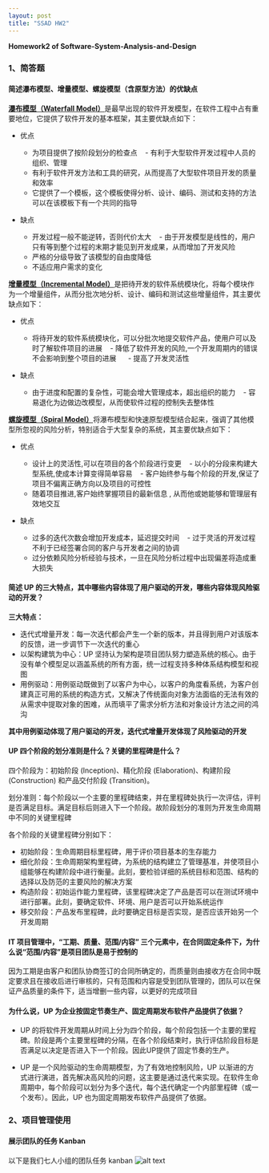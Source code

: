 ```yaml
---
layout: post
title: "SSAD HW2"
---
```

<b>Homework2 of Software-System-Analysis-and-Design</b>

### 1、简答题
#### 简述瀑布模型、增量模型、螺旋模型（含原型方法）的优缺点
[__瀑布模型（Waterfall Model）__](https://en.wikipedia.org/wiki/Waterfall_model)是最早出现的软件开发模型，在软件工程中占有重要地位，它提供了软件开发的基本框架，其主要优缺点如下：

- 优点
    - 为项目提供了按阶段划分的检查点
    - 有利于大型软件开发过程中人员的组织、管理   
    - 有利于软件开发方法和工具的研究，从而提高了大型软件项目开发的质量和效率      
    - 它提供了一个模板，这个模板使得分析、设计、编码、测试和支持的方法可以在该模板下有一个共同的指导
    
- 缺点
    - 开发过程一般不能逆转，否则代价太大
    - 由于开发模型是线性的，用户只有等到整个过程的末期才能见到开发成果，从而增加了开发风险 
    - 严格的分级导致了该模型的自由度降低  
    - 不适应用户需求的变化
    
[__增量模型（Incremental Model）__](https://baike.baidu.com/item/%E5%A2%9E%E9%87%8F%E6%A8%A1%E5%9E%8B)是把待开发的软件系统模块化，将每个模块作为一个增量组件，从而分批次地分析、设计、编码和测试这些增量组件，其主要优缺点如下：

- 优点
    - 将待开发的软件系统模块化，可以分批次地提交软件产品，使用户可以及时了解软件项目的进展
    - 降低了软件开发的风险,一个开发周期内的错误不会影响到整个项目的进展  
    - 提高了开发灵活性
    
- 缺点
    - 由于进度和配置的复杂性，可能会增大管理成本，超出组织的能力
    - 容易退化为边做边改模型，从而使软件过程的控制失去整体性
    
[__螺旋模型（Spiral Model）__](https://en.wikipedia.org/wiki/Spiral_model)将瀑布模型和快速原型模型结合起来，强调了其他模型所忽视的风险分析，特别适合于大型复杂的系统，其主要优缺点如下：

- 优点
    - 设计上的灵活性,可以在项目的各个阶段进行变更
    - 以小的分段来构建大型系统,使成本计算变得简单容易
    - 客户始终参与每个阶段的开发,保证了项目不偏离正确方向以及项目的可控性
    - 随着项目推进,客户始终掌握项目的最新信息 , 从而他或她能够和管理层有效地交互
    
- 缺点
    - 过多的迭代次数会增加开发成本，延迟提交时间
    - 过于灵活的开发过程不利于已经签署合同的客户与开发者之间的协调
    - 过分依赖风险分析经验与技术，一旦在风险分析过程中出现偏差将造成重大损失
          
#### 简述 UP 的三大特点，其中哪些内容体现了用户驱动的开发，哪些内容体现风险驱动的开发？
__三大特点：__
- 迭代式增量开发：每一次迭代都会产生一个新的版本，并且得到用户对该版本的反馈，进一步调节下一次迭代的重心
- 以架构建筑为中心：UP 坚持认为架构是项目团队努力塑造系统的核心。由于没有单个模型足以涵盖系统的所有方面，统一过程支持多种体系结构模型和视图
- 用例驱动：用例驱动既做到了以客户为中心，以客户的角度看系统，为客户创建真正可用的系统的构造方式，又解决了传统面向对象方法面临的无法有效的从需求中提取对象的困难，从而填平了需求分析方法和对象设计方法之间的鸿沟

__其中用例驱动体现了用户驱动的开发，迭代式增量开发体现了风险驱动的开发__

#### UP 四个阶段的划分准则是什么？关键的里程碑是什么？
四个阶段为：初始阶段 (Inception)、精化阶段 (Elaboration)、构建阶段(Construction) 和产品交付阶段 (Transition)。

划分准则：每个阶段以一个主要的里程碑结束，并在里程碑处执行一次评估，评判是否满足目标。满足目标后则进入下一个阶段。故阶段划分的准则为开发生命周期中不同的关键里程碑

各个阶段的关键里程碑分别如下：
- 初始阶段：生命周期目标里程碑，用于评价项目基本的生存能力
- 细化阶段：生命周期架构里程碑，为系统的结构建立了管理基准，并使项目小组能够在构建阶段中进行衡量。此刻，要检验详细的系统目标和范围、结构的选择以及防范的主要风险的解决方案
- 构造阶段：初始运作能力里程碑，该里程碑决定了产品是否可以在测试环境中进行部署。此刻，要确定软件、环境、用户是否可以开始系统运作
- 移交阶段：产品发布里程碑，此时要确定目标是否实现，是否应该开始另一个开发周期

#### IT 项目管理中，“工期、质量、范围/内容” 三个元素中，在合同固定条件下，为什么说“范围/内容”是项目团队是易于控制的
因为工期是由客户和团队协商签订的合同所确定的，而质量则由接收方在合同中既定要求且在接收后进行审核的，只有范围和内容是受到团队管理的，团队可以在保证产品质量的条件下，适当增删一些内容，以更好的完成项目

#### 为什么说，UP 为企业按固定节奏生产、固定周期发布软件产品提供了依据？
- UP 的将软件开发周期从时间上分为四个阶段，每个阶段包括一个主要的里程碑。阶段是两个主要里程碑的分隔，在各个阶段结束时，执行评估阶段目标是否满足以决定是否进入下一个阶段。因此UP提供了固定节奏的生产。

- UP 是一个风险驱动的生命周期模型，为了有效地控制风险，UP 以渐进的方式进行演进，首先解决高风险的问题，这主要是通过迭代来实现。在软件生命周期中，每个阶段可以划分为多个迭代，每个迭代确定一个内部里程碑（或一个发布）。因此，UP 也为固定周期发布软件产品提供了依据。


### 2、项目管理使用
#### 展示团队的任务 Kanban
以下是我们七人小组的团队任务 kanban
![alt text](joece.github.io/_includes/kanban.jpg "Kanban")




